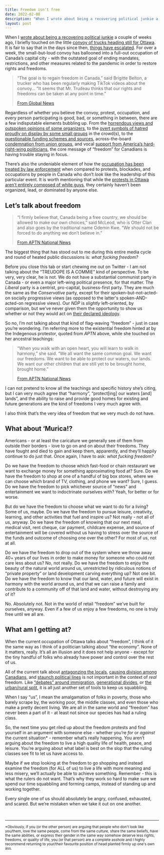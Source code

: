 ```yaml
---
title: Freedom isn't free
date: 2022-02-08
description: "When I wrote about being a recovering political junkie a couple of weeks ago, I briefly touched on the little convoy of trucks still heading for Ottawa. It is fair to say that in the days since then, things have escalated."
layout: post
---
```


When I [wrote about being a recovering political junkie](https://www.belwerks.com/confessions-of-a-recovering-political-junkie/) a couple of weeks ago, I briefly touched on the little [convoy of trucks heading still for Ottawa](https://globalnews.ca/news/8539349/freedom-convoy-waterloo-region-thursday/). It is fair to say that in the days since then, [things have escalated](https://www.bbc.com/news/world-us-canada-60281088). For over a week, the small-but-loud convoy has ballooned into a full-out occupation of Canada’s capital city - with the outstated goal of ending mandates, restrictions, and other measures related to the pandemic in order to restore rights and freedoms. 

> “The goal is to regain freedom in Canada,” said Brigitte Belton, a trucker who has been regularly making TikTok videos about the convoy… “It seems that Mr. Trudeau thinks that our rights and freedoms can be taken at any point in time.”
> 
> [From Global News](https://globalnews.ca/news/8539349/freedom-convoy-waterloo-region-thursday/)

Regardless of whether you believe the convoy, protest, occupation, and every person participating is good, bad, or something in between, there are a few indisputable elements bubbling up. From the [horrendous views and outspoken opinions of some organizers](https://www.antihate.ca/the_freedom_convoy_is_nothing_but_a_vehicle_for_the_far_right), to the [overt symbols of hatred proudly on display by some small groups](https://www.cbc.ca/news/canada/manitoba/manitoba-premier-heather-stefanson-condemns-hate-images-deplorable-1.6334461) in the crowd(s), to the [questionable funding schemes and sources](https://www.france24.com/en/live-news/20220207-freedom-convoy-raises-funds-on-christian-site-after-gofundme-cutoff), across-the-board [condemnation from union groups](https://psacunion.ca/psac-condemns-truck-convoy-protests-calls-urgent), and vocal [support from America’s hard-right-wing politicians](https://www.washingtonpost.com/world/2022/02/08/canada-freedom-convoy-truckers-desantis-paxton/), the core message of “freedom” for Canadians is having trouble staying in focus.

There’s also the undeniable element of how the [occupation has been treated by law enforcement](https://www.thestar.com/opinion/contributors/2022/01/29/while-indigenous-and-black-people-are-killed-for-speaking-up-white-supremacists-get-a-free-pass-in-canada-just-look-at-the-convoy.html?rf) when compared to protests, blockades, and occupations by people in Canada who don’t _look_ like the leadership of this particular event. It is worth mentioning that while the [protests in Ottawa aren’t entirely composed of white guys](https://www.aptnnews.ca/national-news/why-some-indigenous-people-support-convoy-protest/), they certainly haven’t been organized, lead, or dominated by anyone else.

## Let’s talk about freedom

> “I firmly believe that, Canada being a free country, we should be allowed to make our own choices,” said McLeod, who is Otter Clan and also goes by the traditional name Odemin Kwe. “We should not be forced to do anything we don’t believe in.”
> 
> [From APTN National News](https://www.aptnnews.ca/national-news/why-some-indigenous-people-support-convoy-protest/)

The biggest thing that has stood out to me during this entire media cycle and round of heated public discussions is: _what fucking freedom?_

Before you close this tab or start chewing me out on Twitter - I am not talking about the “TREUDOPE IS A COMMIE” kind of perspective. To be very, very clear, he is not. We do not have a substantial communist party in Canada - or even a major left-wing political presence, for that matter. The *Liberal* party is a centrist, pro-capital, business-first party. They are much the same as the *Conservative* party, except for their spoken-but-not-acted-on socially progressive views (as opposed to the latter's spoken-AND-acted-on regressive views). Our *NDP* is _slightly_ left-oriented, by comparison, but we’ve never given them the opportunity to show us whether or not they would act on [their declared ideology](https://www.ndp.ca/commitments). 

So no, I’m not talking about that kind of flag-waving “freedom” - just in case you’re wondering. I’m referring more to the existential freedom hinted at by the Indegenous protestor, quoted from *APTN* above, while she touched on her ancestral teachings:

> “When you walk with an open heart, you will learn to walk in harmony,” she said. “We all want the same common goal. We want our freedoms. We want to be able to protect our waters, our lands. We want our other children that are still yet to be brought home, brought home.”
> 
> [From APTN National News](https://www.aptnnews.ca/national-news/why-some-indigenous-people-support-convoy-protest/)

I can not pretend to know all the teachings and specific history she’s citing, but I can very much agree that “harmony”, “protect[ing] our waters [and] lands”, and the ability to raise and provide good homes for existing and future generations are the kind of freedoms I very much agree with. 

I also think that’s the very idea of freedom that we very much do not have. 

## What about ‘Murica!?

Americans - or at least the caricature we generally see of them from outside their borders - love to go on and on about their freedoms. They have fought and died to gain and keep them, apparently, and they’ll happily continue to do just that. Once again, I have to ask: _what fucking freedom?_

Do we have the freedom to choose which fast-food or chain restaurant we want to exchange money for something approximating food at? Sure. Do we have the freedom to shop at one of a handful of big box stores, where we can choose which brand of TV, clothing, and phone we want? Sure, I guess. Do we have the freedom to pick whichever source of “news” and entertainment we want to indoctrinate ourselves with? Yeah, for better or for worse. 

But do we have the freedom to choose what we want to do for a living? Some of us, maybe. Do we have the freedom to pursue leisure, creativity, learning, and other activities that fuel and inspire us? Not really - not all of us, anyway. Do we have the freedom of knowing that our next meal, medical visit, rent cheque, car payment, childcare expense, and source of entertainment will be covered without us having to stress over the source of the funds and outcome of choosing one over the other? For most of us, not at all. 

Do we have the freedom to drop out of the system where we throw away 40+ years of our lives in order to make money for someone who could not care less about us? No, not really. Do we have the freedom to enjoy the beauty of the natural world around us, unrestricted by ridiculous notions of “private property” or land development carving everything up? Not one bit. Do we have the freedom to know that our land, water, and future will exist in harmony with the world around us, and that we can raise a family and contribute to a community off of that land and water, without destroying any of it?

No. Absolutely not. Not in the world of retail “freedom” we’ve built for ourselves, anyway. Even if a few of us enjoy a few freedoms, no one is truly free until we all are. 

## What am I getting at?

When the current occupation of Ottawa talks about “freedom”, I think of it the same way as I think of a politician talking about “the economy”. None of it matters, really. It’s all an illusion and it does not help anyone - except for the tiny handful of folks who already have power and control over the rest of us. 

All of the current talk about [antagonzing the locals](https://www.bbc.com/news/world-us-canada-60297364), [causing division among Canadians](https://nationalpost.com/opinion/rex-murphy-freedom-convoy-protests-have-exposed-the-deep-divisions-in-our-nation), and [staunch political lines](https://www.cbc.ca/news/politics/truckers-vaccine-vandetta-conservative-mps-1.6325761) is not important in the context of _real_ freedom. Like [“debates” around immigration](https://financialpost.com/opinion/theres-a-good-reason-the-immigration-debate-in-canada-is-calmer-than-in-the-u-s), [generational divides](https://nypost.com/2020/08/08/why-millennials-distaste-for-baby-boomers-is-justified/), or [the urban/rural split](https://www.npr.org/sections/thesalt/2014/11/12/363580928/40-percent-of-the-worlds-cropland-is-in-or-near-cities), it is all just another set of tools to keep us squabbling. 

When I say “us”, I mean the amalgamation of folks in poverty, those who barely scrape by, the working poor, the middle classes, and even those who make a pretty decent living. We are all in the same world and “freedom” has never been a part of it - at least not since our species has had a ruling class. 
 
So, the next time you get riled up about the freedom protests and find yourself in an argument with someone else - whether you’re _for_ or _against_ the current situation* - remember what’s really happening. You aren’t arguing about the freedom to live a high quality life of health, peace, and leisure. You’re arguing about what label is best on the slop that the ruling classes see fit to let us have access to. 

Maybe if we stop looking at the freedom to go shopping and instead examine the freedom (for ALL of us) to live a life with more meaning and less misery, we’ll actually be able to achieve something. Remember - this is what the rulers do not want. That’s why they work so hard to make sure we spend our time squabbling and forming camps, instead of standing up and working together. 

Every single one of us should absolutely be angry, confused, exhausted, and scared. But we’re mistaken when we take it out on one another.

&nbsp;

---

<small>*Obviously, if you (or the other person) are arguing that people who don't look like you/them, love the same people, come from the same culture, share the same beliefs, have the same abilities, or express their gender in the same way somehow deserve less rights, freedoms, or quality of life, you (or that person) are a complete asshole and I highly recommend returning to your/their favourite position of head planted firmly up one's own ass.</small>